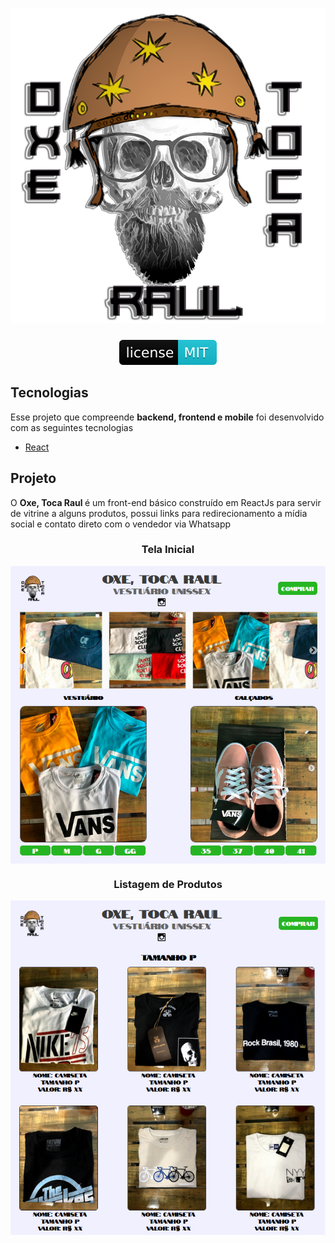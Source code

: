 <div align="center">
    <h1> 
    <img src="/gitImages/logo.png" alt="logo">
    </h1>
    <a href="/LICENSE">
        <img src="/gitImages/mit.svg" style="width=150px" alt="LICENSE_MIT">
    </a>
</div>

<h2>Tecnologias</h2>
<p>Esse projeto que compreende <strong>backend, frontend e mobile</strong> foi desenvolvido com as seguintes tecnologias</p>

<ul>
    <li>
        <a target="_blank" href="https://pt-br.reactjs.org/" rel="noopener noreferrer">React</a>
    </li>
</ul>

<h2>Projeto</h2>
<p>O <strong> Oxe, Toca Raul </strong> é um front-end básico construído em ReactJs para servir de vitrine a alguns produtos, possui links para redirecionamento a mídia social e contato direto com o vendedor via Whatsapp</p>

<h3 align="center">Tela Inicial</h3>
<img align="center" src="/gitImages/home.png" style="max-width:100%;" alt="Home">

<h3 align="center">Listagem de Produtos</h3>
<img align="center" src="/gitImages/listProduct.png" style="max-width:100%;" alt="Products">
